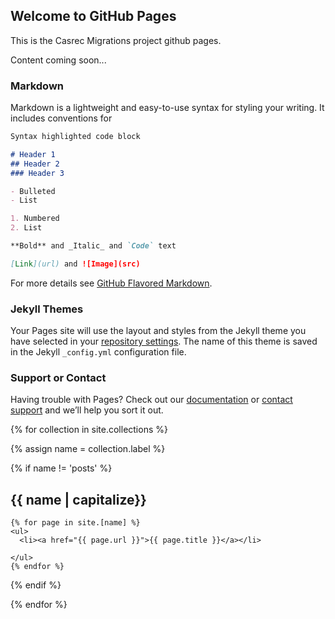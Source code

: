 



## Welcome to GitHub Pages

This is the Casrec Migrations project github pages. 

Content coming soon...

### Markdown

Markdown is a lightweight and easy-to-use syntax for styling your writing. It includes conventions for

```markdown
Syntax highlighted code block

# Header 1
## Header 2
### Header 3

- Bulleted
- List

1. Numbered
2. List

**Bold** and _Italic_ and `Code` text

[Link](url) and ![Image](src)
```

For more details see [GitHub Flavored Markdown](https://guides.github.com/features/mastering-markdown/).

### Jekyll Themes

Your Pages site will use the layout and styles from the Jekyll theme you have selected in your [repository settings](https://github.com/ministryofjustice/opg-data-casrec-migration/settings). The name of this theme is saved in the Jekyll `_config.yml` configuration file.

### Support or Contact

Having trouble with Pages? Check out our [documentation](https://docs.github.com/categories/github-pages-basics/) or [contact support](https://github.com/contact) and we’ll help you sort it out.


{% for collection in site.collections %}

  {% assign name = collection.label %}

  {% if name != 'posts' %}

  <section>
    <h1>{{ name | capitalize}}</h1>

    {% for page in site.[name] %}
    <ul>
      <li><a href="{{ page.url }}">{{ page.title }}</a></li>
      
    </ul>
    {% endfor %}
    
  </section>

  {% endif %}

{% endfor %}
